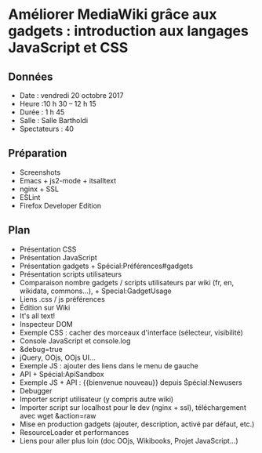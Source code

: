 # Améliorer MediaWiki grâce aux gadgets : introduction aux langages JavaScript et CSS

## Données

* Date : vendredi 20 octobre 2017
* Heure :10 h 30 – 12 h 15
* Durée : 1 h 45
* Salle : Salle Bartholdi
* Spectateurs : 40

## Préparation
* Screenshots
* Emacs + js2-mode + itsalltext
* nginx + SSL
* ESLint
* Firefox Developer Edition

## Plan

* Présentation CSS
* Présentation JavaScript
* Présentation gadgets + Spécial:Préférences#gadgets
* Présentation scripts utilisateurs
* Comparaison nombre gadgets / scripts utilisateurs par wiki (fr, en, wikidata, commons…), + Special:GadgetUsage
* Liens .css / js préférences
* Édition sur Wiki
* It's all text!
* Inspecteur DOM 
* Exemple CSS : cacher des morceaux d'interface (sélecteur, visibilité)
* Console JavaScript et console.log
* &debug=true
* jQuery, OOjs, OOjs UI…
* Exemple JS : ajouter des liens dans le menu de gauche
* API + Spécial:ApiSandbox
* Exemple JS + API : {{bienvenue nouveau}} depuis Spécial:Newusers
* Debugger
* Importer script utilisateur (y compris autre wiki)
* Importer script sur localhost pour le dev (nginx + ssl), téléchargement avec wget &action=raw
* Mise en production gadgets (ajouter, description, activé par défaut, etc.)
* ResourceLoader et performances
* Liens pour aller plus loin (doc OOjs, Wikibooks, Projet JavaScript…)
